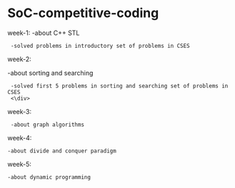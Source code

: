 # SoC-competitive-coding

week-1:
     -about C++ STL 

     -solved problems in introductory set of problems in CSES 
     
 week-2:
     <div>
     -about sorting and searching

     -solved first 5 problems in sorting and searching set of problems in  CSES
     <\div>
week-3:
     
     -about graph algorithms
   
week-4:

    -about divide and conquer paradigm
  
week-5:

    -about dynamic programming 
